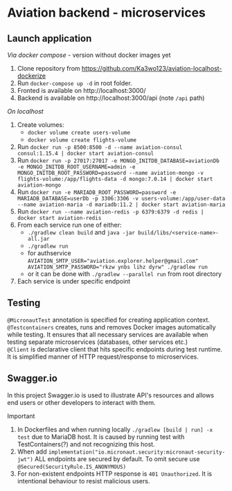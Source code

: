 # Aviation backend - microservices

## Launch application

*Via docker compose* - version without docker images yet

1. Clone repository from https://github.com/Ka3wo123/aviation-localhost-dockerize
2. Run `docker-compose up -d` in root folder.
3. Fronted is available on http://localhost:3000/
4. Backend is available on http://localhost:3000/api (note `/api` path)

*On localhost*

1. Create volumes:
    * `docker volume create users-volume`
    * `docker volume create flights-volume`
2. Run `docker run -p 8500:8500 -d --name aviation-consul consul:1.15.4 | docker start aviation-consul`
3. Run
   `docker run -p 27017:27017 -e MONGO_INITDB_DATABASE=aviationDb -e MONGO_INITDB_ROOT_USERNAME=admin -e MONGO_INITDB_ROOT_PASSWORD=password --name aviation-mongo -v flights-volume:/app/flights-data -d mongo:7.0.14 | docker start aviation-mongo`
4. Run
   `docker run -e MARIADB_ROOT_PASSWORD=password -e MARIADB_DATABASE=userDb -p 3306:3306 -v users-volume:/app/user-data --name aviation-maria -d mariadb:11.2 | docker start aviation-maria`
5. Run `docker run --name aviation-redis -p 6379:6379 -d redis | docker start aviation-redis`
6. From each service run one of either:
    * `./gradlew clean build` and `java -jar build/libs/<service-name>-all.jar`
    * `./gradlew run`
    * for authservice `AVIATION_SMTP_USER="aviation.explorer.helper@gmail.com" AVIATION_SMTP_PASSWORD="rkzw ynbs lihz dyrw" ./gradlew run`
    * or it can be done with `./gradlew --parallel run` from root directory
7. Each service is under specific endpoint

## Testing

`@MicronautTest` annotation is specified for creating application context. \
`@Testcontainers` creates, runs and removes Docker images automatically while testing. It ensures that all necessary
services are available when testing separate microservices (databases, other services etc.) \
`@Client` is declarative client that hits specific endpoints during test runtime. It is simplified manner of HTTP
request/response to microservices.

## Swagger.io

In this project Swagger.io is used to illustrate API's resources and allows end users or other developers to interact
with them.

> [!IMPORTANT]
> 1. In Dockerfiles and when running locally `./gradlew [build | run] -x test` due to MariaDB host. It is caused by
     running test with TestContainers(?) and not recognizing this host.
> 2. When add `implementation("io.micronaut.security:micronaut-security-jwt")` ALL endpoints are secured by default. To
     omit secure use `@Secured(SecurityRule.IS_ANONYMOUS)`
> 3. For non-existent endpoints HTTP response is `401 Unauthorized`. It is intentional behaviour to resist
     malicious users. 
